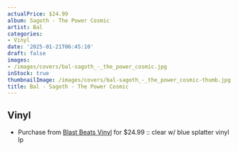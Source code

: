 ```yaml
---
actualPrice: $24.99
album: Sagoth - The Power Cosmic
artist: Bal
categories:
- Vinyl
date: '2025-01-21T06:45:10'
draft: false
images:
- /images/covers/bal-sagoth_-_the_power_cosmic.jpg
inStock: true
thumbnailImage: /images/covers/bal-sagoth_-_the_power_cosmic-thumb.jpg
title: Bal - Sagoth - The Power Cosmic
---
```


## Vinyl
* Purchase from [Blast Beats Vinyl](https://blastbeatsvinyl.com/products/bal-sagoth-the-power-cosmic-clear-w-blue-splatter-vinyl-lp) for $24.99 :: clear w/ blue splatter vinyl lp
